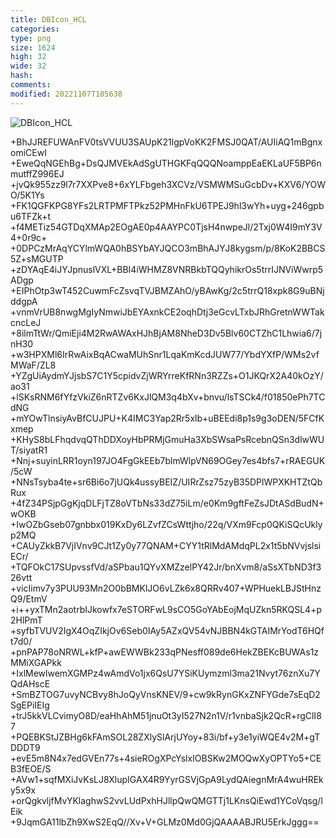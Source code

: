 ```yaml
---
title: DBIcon_HCL
categories: 
type: png
size: 1624
high: 32
wide: 32
hash: 
comments: 
modified: 20221107T105638
---
```

![DBIcon_HCL][1]

[1]: data:image/png;base64,iVBORw0KGgoAAAANSUhEUgAAACAAAAAgCAYAAABzenr0AAAAAXNSR0IArs4c6QAA
+BhJJREFUWAnFV0tsVVUU3SAUpK21lgpVoKK2FMSJ0QAT/AUIiAQ1mBgnxomiCEwI
+EweQqNGEhBg+DsQJMVEkAdSgUTHGKFqQQQNoamppEaEKLaUF5BP6nmutffZ996EJ
+jvQk955zz9l7r7XXPve8+6xYLFbgeh3XCVz/VSMWMSuGcbDv+KXV6/YOWO/5K1Ys
+FK1QGFKPG8YFs2LRTPMFTPkz52PMHnFkU6TPEJ9hl3wYh+uyg+246gpbu6TFZk+t
+f4METiz54GTDqXMAp2EOgAE0p4AAYPC0TjsH4nwpeJl/2Txj0W4I9mY3V4+0r9c+
+0DPCzMrAqYCYlmWQA0hBSYbAYJQCO3mBhAJYJ8kygsm/p/8KoK2BBCS5Z+sMGUTP
+zDYAqE4iJYJpnuslVXL+BBI4iWHMZ8VNRBkbTQQyhikrOs5trrIJNViWwrp5ADgp
+EIPhOtp3wT452CuwmFcZsvqTVJBMZAhO/yBAwKg/2c5trrQ18xpk8G9uBNjddgpA
+vnmVrUB8nwgMgIyNmwiJbEYAxnkCE2oqhDtj3eGcvLTxbJRhGretnWWTakcncLeJ
+8ilmTtWr/QmiEji4M2RwAWAxHJhBjAM8NheD3Dv5Blv60CTZhC1Lhwia6/7jnH30
+w3HPXMl6IrRwAixBqACwaMUhSnr1LqaKmKcdJUW77/YbdYXfP/WMs2vfMWaF/ZL8
+YZgUiAydmYJjsbS7C1Y5cpidvZjWRYrreKfRNn3RZZs+O1JKQrX2A40kOzY/ao31
+lSKsRNM6fYfzVkiZ6nRTZv6KxJlQM3q4bXv+bnvu/lsTSCk4/f01850ePh7TCdNG
+mYOwTlnsiyAvBfCUJPU+K4IMC3Yap2Rr5xlb+uBEEdi8p1s9g3oDEN/5FCfKxmep
+KHyS8bLFhqdvqQThDDXoyHbPRMjGmuHa3XbSWsaPsRcebnQSn3dlwWUT/siyatR1
+Nnj+suyinLRR1oyn197JO4FgGkEEb7blmWlpVN69OGey7es4bfs7+rRAEGUK/5cW
+NNsTsyba4te+sr6Bi6o7jUQk4ussyBEIZ/UIRrZsz75zyB35DPlWPXKHTZtQbRux
+4fZ34PSjpGgKjqDLFjTZ8oVTbNs33dZ75iLm/e0Km9gftFeZsJDtASdBudN+wOKB
+IwOZbGseb07gnbbx019KxDy6LZvfZCsWttjho/22q/VXm9Fcp0QKiSQcUklyp2MQ
+CAUyZkkB7VjIVnv9CJt1Zy0y77QNAM+CYY1tRlMdAMdqPL2x1t5bNVvjslsiECr/
+TQFOkC17SUpvssfVd/aSPbau1QYvXMZzelPY42Jr/bnXvm8/aSsXTbND3f326vtt
+vicIimv7y3PUU93Mn2O0bBMKlJO6vLZk6x8QRRv407+WPHuekLBJStHnzQ9/EtmV
+i++yxTMn2aotrbIJkowfx7eSTORFwL9sCO5GoYAbEojMqUZkn5RKQSL4+p2HlPmT
+syfbTVUV2IgX4OqZIkjOv6Seb0IAy5AZxQV54vNJBBN4kGTAIMrYodT6HQft7d0/
+pnPAP78oNRWL+kfP+awEWWBk233qPNesff089de6HekZBEKcBUWAs1zMMiXGAPkk
+IxlMewlwemXGMPz4wAmdVo1jx6QsU7YSiKUymzml3ma21Nvyt76znXu7YQdAHscE
+SmBZTOG7uvyNCBvy8hJoQyVnsKNEV/9+cw9kRynGKxZNFYGde7sEqD2SgEPiIEIg
+trJ5kkVLCvimyO8D/eaHhAhM51jnuOt3yI527N2n1V/r1vnbaSjk2QcR+rgClI87
+PQEBKStJZBHg6kFAmSOL28ZXlySlArjUYoy+83i/bf+y3e1yiWQE4v2M+gTDDDT9
+evE5m8N4x7edGVEn77s+4sieROgXPcYslxIOBSKw2MOQwXyOPTYo5+CEB3fEOE/S
+AVw1+sqfMXiJvKsLJ8XlupIGAX4R9YyrGSVjGpA9LydQAiegnMrA4wuHREky5x9x
+orQgkvljfMvYKlaghwS2vvLUdPxhHJllpQwQMGTTj1LKnsQiEwd1YCoVqsg/lEik
+9JqmGA11lbZh9XwS2EqQ//Xv+V+GLMz0Md0GjQAAAABJRU5ErkJggg==
